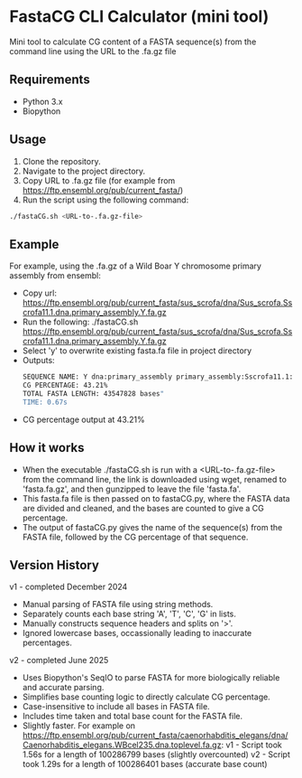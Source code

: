 # FastaCG CLI Calculator (mini tool)

Mini tool to calculate CG content of a FASTA sequence(s) from the command line using the URL to the .fa.gz file

## Requirements
- Python 3.x
- Biopython

## Usage
1. Clone the repository.
2. Navigate to the project directory.
3. Copy URL to .fa.gz file (for example from https://ftp.ensembl.org/pub/current_fasta/)
4. Run the script using the following command:

```bash
./fastaCG.sh <URL-to-.fa.gz-file>
```
## Example
For example, using the .fa.gz of a Wild Boar Y chromosome primary assembly from ensembl:
 - Copy url: https://ftp.ensembl.org/pub/current_fasta/sus_scrofa/dna/Sus_scrofa.Sscrofa11.1.dna.primary_assembly.Y.fa.gz
 - Run the following: ./fastaCG.sh https://ftp.ensembl.org/pub/current_fasta/sus_scrofa/dna/Sus_scrofa.Sscrofa11.1.dna.primary_assembly.Y.fa.gz
 - Select 'y' to overwrite existing fasta.fa file in project directory
 - Outputs:
   ```bash
   SEQUENCE NAME: Y dna:primary_assembly primary_assembly:Sscrofa11.1:Y:1:43547828:1 REF:
   CG PERCENTAGE: 43.21%
   TOTAL FASTA LENGTH: 43547828 bases"
   TIME: 0.67s
   ```
 - CG percentage output at 43.21%

## How it works
 - When the executable ./fastaCG.sh is run with a <URL-to-.fa.gz-file> from the command line, the link is downloaded using wget, renamed to 'fasta.fa.gz', and then gunzipped to leave the file 'fasta.fa'.
 - This fasta.fa file is then passed on to fastaCG.py, where the FASTA data are divided and cleaned, and the bases are counted to give a CG percentage.
 - The output of fastaCG.py gives the name of the sequence(s) from the FASTA file, followed by the CG percentage of that sequence.

## Version History
v1 - completed December 2024
- Manual parsing of FASTA file using string methods.
- Separately counts each base string 'A', 'T', 'C', 'G' in lists.
- Manually constructs sequence headers and splits on '>'.
- Ignored lowercase bases, occassionally leading to inaccurate percentages.

v2 - completed June 2025
- Uses Biopython's SeqIO to parse FASTA for more biologically reliable and accurate parsing.
- Simplifies base counting logic to directly calculate CG percentage.
- Case-insensitive to include all bases in FASTA file.
- Includes time taken and total base count for the FASTA file.
- Slightly faster. For example on https://ftp.ensembl.org/pub/current_fasta/caenorhabditis_elegans/dna/Caenorhabditis_elegans.WBcel235.dna.toplevel.fa.gz:
  v1 - Script took 1.56s for a length of 100286799 bases (slightly overcounted)
  v2 - Script took 1.29s for a length of 100286401 bases (accurate base count)
